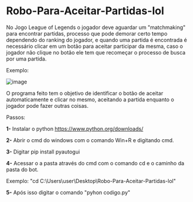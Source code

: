 # Robo-Para-Aceitar-Partidas-lol
 
No Jogo League of Legends o jogador deve aguardar um "matchmaking" para encontrar partidas, processo que pode demorar certo tempo dependendo do ranking do jogador, e quando uma partida é encontrada é necessário clicar em um botão para aceitar participar da mesma, caso o jogador não clique no botão ele tem que recomeçar o processo de busca por uma partida.

Exemplo:

![image](https://user-images.githubusercontent.com/95576985/193426354-78f1aa48-5e63-48c0-807a-b4e4f5e4e654.png)

O programa feito tem o objetivo de identificar o botão de aceitar automaticamente e clicar no mesmo, aceitando a partida enquanto o jogador pode fazer outras coisas.

Passos:

**1-** Instalar o python
https://www.python.org/downloads/

**2-** Abrir o cmd do windows com o comando Win+R e digitando cmd.

**3-** Digitar pip install pyautogui

**4-** Acessar o a pasta através do cmd com o comando cd e o caminho da pasta do bot. 

Exemplo: "cd C:\Users\user\Desktop\Robo-Para-Aceitar-Partidas-lol"

**5-** Após isso digitar o comando "pyhon codigo.py"
